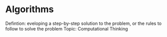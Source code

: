 # Algorithms

Defintion: eveloping a step-by-step solution to the problem, or the rules to follow to solve the problem
Topic: Computational Thinking